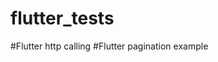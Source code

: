 # flutter_tests
#Flutter http calling
#Flutter pagination example
<script src="https://gist.github.com/ramantehlan/602ad8525699486e097092e4158c5bf1.js"></script>

